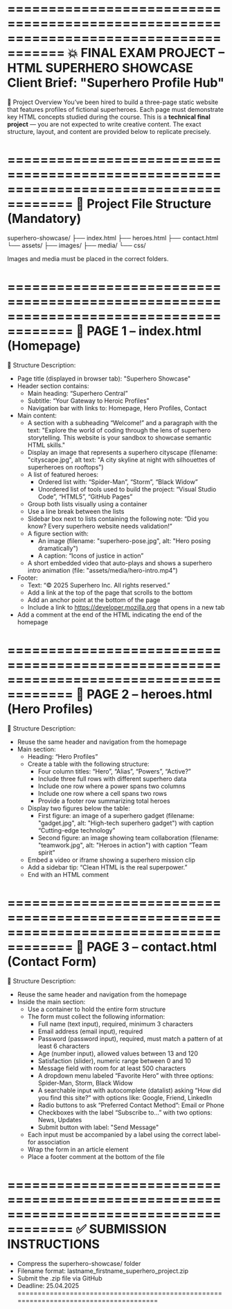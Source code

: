 =====================================================================================
💥 FINAL EXAM PROJECT – HTML SUPERHERO SHOWCASE
Client Brief: "Superhero Profile Hub"
======================================================================================

🧠 Project Overview
You’ve been hired to build a three-page static website that features profiles of fictional superheroes. Each page must demonstrate key HTML concepts studied during the course. This is a **technical final project** — you are not expected to write creative content. The exact structure, layout, and content are provided below to replicate precisely.

======================================================================================
📁 Project File Structure (Mandatory)
======================================================================================
superhero-showcase/
├── index.html
├── heroes.html
├── contact.html
└── assets/
    ├── images/
    ├── media/
    └── css/

Images and media must be placed in the correct folders.

======================================================================================
📝 PAGE 1 – index.html (Homepage)
======================================================================================

📌 Structure Description:
- Page title (displayed in browser tab): "Superhero Showcase"
- Header section contains:
  - Main heading: “Superhero Central”
  - Subtitle: “Your Gateway to Heroic Profiles”
  - Navigation bar with links to: Homepage, Hero Profiles, Contact
- Main content:
  - A section with a subheading “Welcome!” and a paragraph with the text: "Explore the world of coding through the lens of superhero storytelling. This website is your sandbox to showcase semantic HTML skills."
  - Display an image that represents a superhero cityscape (filename: "cityscape.jpg", alt text: "A city skyline at night with silhouettes of superheroes on rooftops")
  - A list of featured heroes:
    - Ordered list with: “Spider-Man”, “Storm”, “Black Widow”
    - Unordered list of tools used to build the project: “Visual Studio Code”, “HTML5”, “GitHub Pages”
  - Group both lists visually using a container
  - Use a line break between the lists
  - Sidebar box next to lists containing the following note: “Did you know? Every superhero website needs validation!”
  - A figure section with:
    - An image (filename: "superhero-pose.jpg", alt: "Hero posing dramatically")
    - A caption: “Icons of justice in action”
  - A short embedded video that auto-plays and shows a superhero intro animation (file: "assets/media/hero-intro.mp4")
- Footer:
  - Text: “© 2025 Superhero Inc. All rights reserved.”
  - Add a link at the top of the page that scrolls to the bottom
  - Add an anchor point at the bottom of the page
  - Include a link to https://developer.mozilla.org that opens in a new tab
- Add a comment at the end of the HTML indicating the end of the homepage

======================================================================================
📝 PAGE 2 – heroes.html (Hero Profiles)
======================================================================================

📌 Structure Description:
- Reuse the same header and navigation from the homepage
- Main section:
  - Heading: “Hero Profiles”
  - Create a table with the following structure:
    - Four column titles: “Hero”, “Alias”, “Powers”, “Active?”
    - Include three full rows with different superhero data
    - Include one row where a power spans two columns
    - Include one row where a cell spans two rows
    - Provide a footer row summarizing total heroes
  - Display two figures below the table:
    - First figure: an image of a superhero gadget (filename: "gadget.jpg", alt: "High-tech superhero gadget") with caption “Cutting-edge technology”
    - Second figure: an image showing team collaboration (filename: "teamwork.jpg", alt: "Heroes in action") with caption “Team spirit”
  - Embed a video or iframe showing a superhero mission clip
  - Add a sidebar tip: “Clean HTML is the real superpower.”
  - End with an HTML comment

======================================================================================
📝 PAGE 3 – contact.html (Contact Form)
======================================================================================

📌 Structure Description:
- Reuse the same header and navigation from the homepage
- Inside the main section:
  - Use a container to hold the entire form structure
  - The form must collect the following information:
    - Full name (text input), required, minimum 3 characters
    - Email address (email input), required
    - Password (password input), required, must match a pattern of at least 6 characters
    - Age (number input), allowed values between 13 and 120
    - Satisfaction (slider), numeric range between 0 and 10
    - Message field with room for at least 500 characters
    - A dropdown menu labeled “Favorite Hero” with three options: Spider-Man, Storm, Black Widow
    - A searchable input with autocomplete (datalist) asking “How did you find this site?” with options like: Google, Friend, LinkedIn
    - Radio buttons to ask “Preferred Contact Method”: Email or Phone
    - Checkboxes with the label “Subscribe to…” with two options: News, Updates
    - Submit button with label: "Send Message"
  - Each input must be accompanied by a label using the correct label-for association
  - Wrap the form in an article element
  - Place a footer comment at the bottom of the file

======================================================================================
✅ SUBMISSION INSTRUCTIONS
======================================================================================
- Compress the superhero-showcase/ folder
- Filename format: lastname_firstname_superhero_project.zip
- Submit the .zip file via GitHub
- Deadline: 25.04.2025
====================================================================================== 


